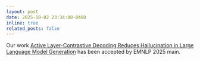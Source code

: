 ```yaml
---
layout: post
date: 2025-10-02 23:34:00-0400
inline: true
related_posts: false
---
```


Our work <a href="https://arxiv.org/pdf/2505.23657">Active Layer-Contrastive Decoding Reduces Hallucination in Large Language Model Generation</a> has been accepted by EMNLP 2025 main.

